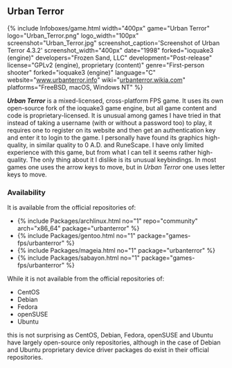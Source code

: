 ## Urban Terror
{% include Infoboxes/game.html width="400px" game="Urban Terror" logo="Urban_Terror.png" logo_width="100px" screenshot="Urban_Terror.jpg" screenshot_caption='Screenshot of Urban Terror 4.3.2' screenshot_width="400px" date="1998" forked="ioquake3 (engine)" developers="Frozen Sand, LLC" development="Post-release" license="GPLv2 (engine), proprietary (content)" genre="First-person shooter" forked="ioquake3 (engine)" language="C" website="<a href='http://www.urbanterror.info/home/' link='_blank'>www.urbanterror.info</a>" wiki="<a href='http://urbanterror.wikia.com/wiki/Urban_Terror_Wiki' link='_blank'>urbanterror.wikia.com</a>" platforms="FreeBSD, macOS, Windows NT" %}

***Urban Terror*** is a mixed-licensed, cross-platform FPS game. It uses its own open-source fork of the ioquake3 game engine, but all game content and code is proprietary-licensed. It is unusual among games I have tried in that instead of taking a username (with or without a password too) to play, it requires one to register on its website and then get an authentication key and enter it to login to the game. I personally have found its graphics high-quality, in similar quality to 0 A.D. and RuneScape. I have only limited experience with this game, but from what I can tell it seems rather high-quality. The only thing about it I dislike is its unusual keybindings. In most games one uses the arrow keys to move, but in *Urban Terror* one uses letter keys to move.

### Availability
It is available from the official repositories of:

* {% include Packages/archlinux.html no="1" repo="community" arch="x86_64" package="urbanterror" %}
* {% include Packages/gentoo.html no="1" package="games-fps/urbanterror" %}
* {% include Packages/mageia.html no="1" package="urbanterror" %}
* {% include Packages/sabayon.html no="1" package="games-fps/urbanterror" %}

While it is not available from the official repositories of:

* CentOS
* Debian
* Fedora
* openSUSE
* Ubuntu

this is not surprising as CentOS, Debian, Fedora, openSUSE and Ubuntu have largely open-source only repositories, although in the case of Debian and Ubuntu proprietary device driver packages do exist in their official repositories. 
